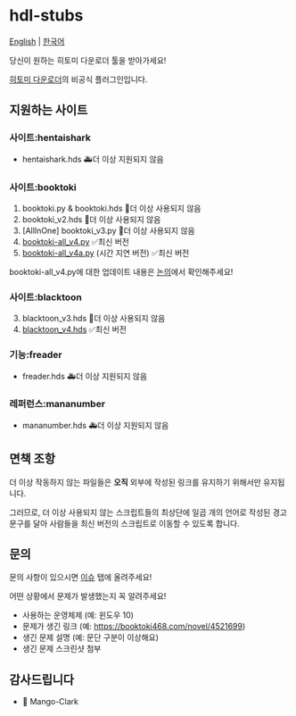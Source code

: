 # hdl-stubs

[English](https://github.com/STR-HK/hdl-stubs) | [한국어](https://github.com/STR-HK/hdl-stubs/blob/main/%EB%82%98%EB%A5%BC%EC%9D%BD%EC%96%B4.md)

당신이 원하는 히토미 다운로더 툴을 받아가세요!

[히토미 다운로더](https://github.com/KurtBestor/Hitomi-Downloader)의 비공식 플러그인입니다.

## 지원하는 사이트

### 사이트:hentaishark

- hentaishark.hds 🚑️더 이상 지원되지 않음

### 사이트:booktoki

1. booktoki.py & booktoki.hds 🚨더 이상 사용되지 않음
2. booktoki_v2.hds 🚨더 이상 사용되지 않음
3. [AllInOne] booktoki_v3.py 🚨더 이상 사용되지 않음
4. [booktoki-all_v4.py](https://raw.githubusercontent.com/hyriph/hdl-stubs/refs/heads/main/booktoki-all_v4.py) ✅최신 버전
5. [booktoki-all_v4a.py](https://raw.githubusercontent.com/hyriph/hdl-stubs/refs/heads/main/booktoki-all_v4a.py) (시간 지연 버전) ✅최신 버전

booktoki-all_v4.py에 대한 업데이트 내용은 [논의](https://github.com/hyriph/hdl-stubs/discussions/8)에서 확인해주세요!

### 사이트:blacktoon

3. blacktoon_v3.hds 🚨더 이상 사용되지 않음
4. [blacktoon_v4.hds](https://raw.githubusercontent.com/STR-HK/hdl-stubs/main/blacktoon_v4.hds) ✅최신 버전

### 기능:freader

- freader.hds 🚑️더 이상 지원되지 않음

### 레퍼런스:mananumber

- mananumber.hds 🚑️더 이상 지원되지 않음

## 면책 조항

더 이상 작동하지 않는 파일들은 **오직** 외부에 작성된 링크를 유지하기 위해서만 유지됩니다.

그러므로, 더 이상 사용되지 않는 스크립트들의 최상단에 일곱 개의 언어로 작성된 경고 문구를 달아 사람들을 최신 버전의 스크립트로 이동할 수 있도록 합니다.

## 문의

문의 사항이 있으시면 [이슈](https://github.com/hyriph/hdl-stubs/issues) 탭에 올려주세요!

어떤 상황에서 문제가 발생했는지 꼭 알려주세요!

- 사용하는 운영체제 (예: 윈도우 10)
- 문제가 생긴 링크 (예: https://booktoki468.com/novel/4521699)
- 생긴 문제 설명 (예: 문단 구분이 이상해요)
- 생긴 문제 스크린샷 첨부

## 감사드립니다

- 🎉 Mango-Clark
